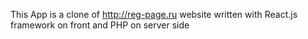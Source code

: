 This App is a clone of http://reg-page.ru website written with React.js framework on front and PHP on server side